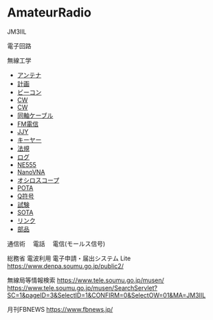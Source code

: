 # AmateurRadio

JM3IIL

電子回路

無線工学

- [アンテナ](./Antenna.md)
- [計画](./00_todo.md)
- [ビーコン](./Beacon.md)
- [CW](./CW.html)
- [CW](./CW.md)
- [同軸ケーブル](./CoaxialCable.md)
- [FM電信](./F2A.md)
- [JJY](./JJY.md)
- [キーヤー](./Keyer.md)
- [法規](./Law.md)
- [ログ](./LogBook.md)
- [NE555](./NE555.md)
- [NanoVNA](./NanoVNA.md)
- [オシロスコープ](./Oscilloscope.md)
- [POTA](./POTA.md)
- [Q符号](./Q_code.md)
- [試験](./QualificationLinks.md)
- [SOTA](./SOTA.md)
- [リンク](./links.md)
- [部品](./parts.md)
	

通信術
　電話
　電信(モールス信号)

総務省 電波利用 電子申請・届出システム Lite
https://www.denpa.soumu.go.jp/public2/

無線局等情報検索
https://www.tele.soumu.go.jp/musen/
https://www.tele.soumu.go.jp/musen/SearchServlet?SC=1&pageID=3&SelectID=1&CONFIRM=0&SelectOW=01&MA=JM3IIL

月刊FBNEWS
https://www.fbnews.jp/

